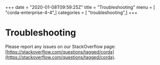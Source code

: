 +++
date = "2020-01-08T09:59:25Z"
title = "Troubleshooting"
menu = [ "corda-enterprise-4-4",]
categories = [ "troubleshooting",]
+++


# Troubleshooting

Please report any issues on our StackOverflow page: [https://stackoverflow.com/questions/tagged/corda](https://stackoverflow.com/questions/tagged/corda).


